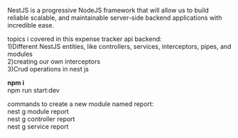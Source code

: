 NestJS is a progressive NodeJS framework that will allow us to build reliable scalable, and maintainable server-side backend applications with incredible ease.<br/>


topics i covered in this expense tracker api backend:<br/>
1)Different NestJS entities, like controllers, services, interceptors, pipes, and modules<br/>
2)creating our own interceptors<br/>
3)Crud operations in nest js<br/>

<b>npm i</b><br/>
</b>npm run start:dev</b><br/>


commands to create a new module named report:<br/>
nest g module report<br/>
nest g controller report<br/>
nest g service report<br/>
